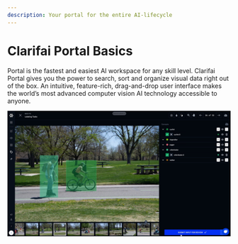 ```yaml
---
description: Your portal for the entire AI-lifecycle
---
```


# Clarifai Portal Basics

Portal is the fastest and easiest AI workspace for any skill level. Clarifai Portal gives you the power to search, sort and organize visual data right out of the box. An intuitive, feature-rich, drag-and-drop user interface makes the world’s most advanced computer vision AI technology accessible to anyone.

![](../.gitbook/assets/label_bounding_box.jpg)

